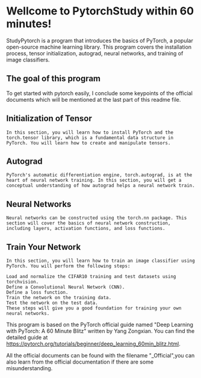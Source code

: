 # Wellcome to PytorchStudy within 60 minutes!
StudyPytorch is a program that introduces the basics of PyTorch, a popular open-source machine learning library. This program covers the installation process, tensor initialization, autograd, neural networks, and training of image classifiers.


## The goal of this program

To get started with pytorch easily, I conclude some keypoints of the official documents which will be mentioned at the last part of this readme file.

## Initialization of Tensor

    In this section, you will learn how to install PyTorch and the torch.tensor library, which is a fundamental data structure in PyTorch. You will learn how to create and manipulate tensors.

## Autograd

    PyTorch's automatic differentiation engine, torch.autograd, is at the heart of neural network training. In this section, you will get a conceptual understanding of how autograd helps a neural network train.

## Neural Networks

    Neural networks can be constructed using the torch.nn package. This section will cover the basics of neural network construction, including layers, activation functions, and loss functions.

## Train Your Network

    In this section, you will learn how to train an image classifier using PyTorch. You will perform the following steps:

    Load and normalize the CIFAR10 training and test datasets using torchvision.
    Define a Convolutional Neural Network (CNN).
    Define a loss function.
    Train the network on the training data.
    Test the network on the test data.
    These steps will give you a good foundation for training your own neural networks.

This program is based on the PyTorch official guide named "Deep Learning with PyTorch: A 60 Minute Blitz" written by Yang Zongxian. You can find the detailed guide at https://pytorch.org/tutorials/beginner/deep_learning_60min_blitz.html.

All the official documents can be found with the filename "_Official",you can also learn from the official documentation if there are some misunderstanding.